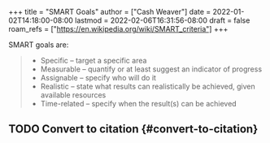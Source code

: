 +++
title = "SMART Goals"
author = ["Cash Weaver"]
date = 2022-01-02T14:18:00-08:00
lastmod = 2022-02-06T16:31:56-08:00
draft = false
roam_refs = ["https://en.wikipedia.org/wiki/SMART_criteria"]
+++

SMART goals are:

> -   Specific – target a specific area
> -   Measurable – quantify or at least suggest an indicator of progress
> -   Assignable – specify who will do it
> -   Realistic – state what results can realistically be achieved, given available resources
> -   Time-related – specify when the result(s) can be achieved


## <span class="org-todo todo TODO">TODO</span> Convert to citation {#convert-to-citation}
